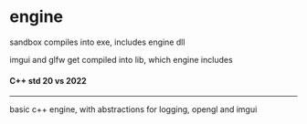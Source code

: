 # engine
<p> sandbox compiles into exe, includes engine dll </p>
<p> imgui and glfw get compiled into lib, which engine includes </p>
<h4> C++ std 20 vs 2022 </h4>

--- 

<p> basic c++ engine, with abstractions for logging, opengl and imgui </p>
